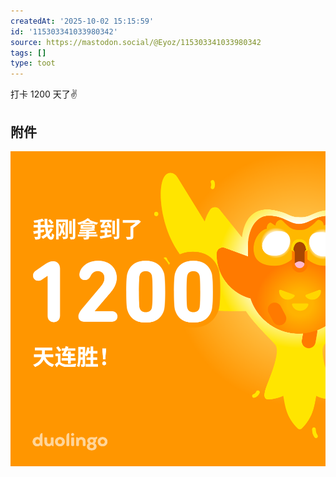 ```yaml
---
createdAt: '2025-10-02 15:15:59'
id: '115303341033980342'
source: https://mastodon.social/@Eyoz/115303341033980342
tags: []
type: toot
---
```


打卡 1200 天了✌️
## 附件
![Image](../media/115303338246187588-1215ebf8831c5a5a.png)
